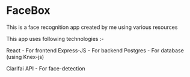 # FaceBox
This is a face recognition app created by me using various resources

This app uses following technologies :-

React - For frontend
Express-JS - For backend
Postgres - For database (using Knex-js)

Clarifai API - For face-detection